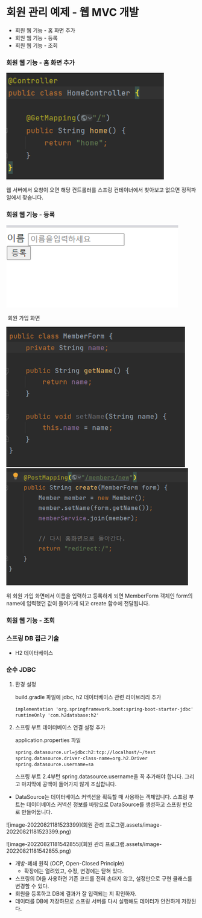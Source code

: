 # 회원 관리 예제 - 웹 MVC 개발

- 회원 웹 기능 - 홈 화면 추가
- 회원 웹 기능 - 등록
- 회원 웹 기능 - 조회



### 회원 웹 기능 - 홈 화면 추가

<img src="회원 관리 프로그램.assets/image-20220821170302178.png" alt="image-20220821170302178" style="zoom:120%;" />

웹 서버에서 요청이 오면 해당 컨트롤러를 스프링 컨테이너에서 찾아보고 없으면 정적파일에서 찾습니다.

### 회원 웹 기능 - 등록

<img src="회원 관리 프로그램.assets/image-20220821171429034.png" alt="image-20220821171429034" style="zoom:120%;" />

​																									 회원 가입 화면

<img src="회원 관리 프로그램.assets/image-20220821171635764.png" alt="image-20220821171635764" style="zoom:110%;" />

<img src="회원 관리 프로그램.assets/image-20220821171532836.png" alt="image-20220821171532836" style="zoom:98%;" />

위 회원 가입 화면에서 이름을 입력하고 등록하게 되면 MemberForm 객체인 form의 name에 입력했던 값이 들어가게 되고 create 함수에 전달됩니다.



### 회원 웹 기능 - 조회

### 스프링 DB 접근 기술

- H2 데이터베이스

### 순수 JDBC

1. 환경 설정

   build.gradle 파일에 jdbc, h2 데이터베이스 관련 라이브러리 추가

   ```
   implementation 'org.springframework.boot:spring-boot-starter-jdbc' runtimeOnly 'com.h2database:h2' 
   ```

2. 스프링 부트 데이터베이스 연결 설정 추가

   application.properties 파일

   ```
   spring.datasource.url=jdbc:h2:tcp://localhost/~/test
   spring.datasource.driver-class-name=org.h2.Driver
   spring.datasource.username=sa
   ```

   스프링 부트 2.4부턴 spring.datasource.username을 꼭 추가해야 합니다. 그리고 마지막에 공백이 들어가지 않게 조심합니다.

- DataSource는 데이터베이스 커넥션을 획득할 때 사용하는 객체입니다. 스프링 부트는 데이터베이스 커넥션 정보를 바탕으로 DataSource를 생성하고 스프링 빈으로 만들어둡니다.

![image-20220821181523399](회원 관리 프로그램.assets/image-20220821181523399.png)

![image-20220821181542855](회원 관리 프로그램.assets/image-20220821181542855.png)

- 개방-폐쇄 원칙 (OCP, Open-Closed Principle)
  - 확장에는 열려있고, 수정, 변경에는 닫혀 있다.
- 스프링의 DI을 사용하면 기존 코드를 전혀 손대지 않고, 설정만으로 구현 클래스를 변경할 수 있다.
- 회원을 등록하고 DB에 결과가 잘 입력되는 지 확인하자.
- 데이터를 DB에 저장하므로 스프링 서버를 다시 실행해도 데이터가 안전하게 저장된다.

